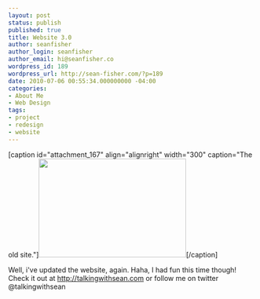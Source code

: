 ```yaml
---
layout: post
status: publish
published: true
title: Website 3.0
author: seanfisher
author_login: seanfisher
author_email: hi@seanfisher.co
wordpress_id: 189
wordpress_url: http://sean-fisher.com/?p=189
date: 2010-07-06 00:55:34.000000000 -04:00
categories:
- About Me
- Web Design
tags:
- project
- redesign
- website
---
```

[caption id="attachment_167" align="alignright" width="300" caption="The old site."]<a rel="attachment wp-att-167" href="http://talkingwithsean.com/2010/07/website-3-0/slider_03/"><img class="size-medium wp-image-167" title="Slider_03" src="http://talkingwithsean.com/files/Slider_03-300x201.jpg" alt="" width="300" height="201" /></a>[/caption]

Well, i've updated the website, again. Haha, I had fun this time though! Check it out at <a href="http://talkingwithsean.com">http://talkingwithsean.com</a> or follow me on twitter @talkingwithsean
